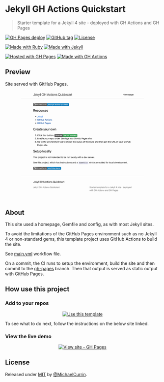 # Jekyll GH Actions Quickstart
> Starter template for a Jekyll 4 site - deployed with GH Actions and GH Pages 

[![GH Pages deploy](https://github.com/MichaelCurrin/jekyll-gh-actions-quickstart/workflows/GH%20Pages%20deploy/badge.svg)](https://github.com/MichaelCurrin/jekyll-gh-actions-quickstart/actions/workflows/main.yml)
[![GitHub tag](https://img.shields.io/github/tag/MichaelCurrin/jekyll-gh-actions-quickstart?include_prereleases=&sort=semver)](https://github.com/MichaelCurrin/jekyll-gh-actions-quickstart/releases/)
[![License](https://img.shields.io/badge/License-MIT-blue)](#license)

[![Made with Ruby](https://img.shields.io/badge/Ruby->=2.6-blue?logo=ruby&logoColor=white)](https://ruby-lang.org)
[![Made with Jekyll](https://img.shields.io/badge/Jekyll-4.x-blue?logo=jekyll&logoColor=white)](https://jekyllrb.com)

[![Hosted with GH Pages](https://img.shields.io/badge/Hosted_with-GitHub_Pages-blue?logo=github&logoColor=white)](https://pages.github.com/)
[![Made with GH Actions](https://img.shields.io/badge/CI-GitHub_Actions-blue?logo=github-actions&logoColor=white)](https://github.com/features/actions)


## Preview

Site served with GitHub Pages. 


<div align="center">
    <a href="https://michaelcurrin.github.io/jekyll-gh-actions-quickstart/">
        <img src="/sample.png" alt="Sample screenshot" title="Sample screenshot" width="400" />
    </a>
</div>


## About

This site used a homepage, Gemfile and config, as with most Jekyll sites.

To avoid the limitations of the GitHub Pages environment such as no Jekyll 4 or non-standard gems, this template project uses GitHub Actions to build the site. 

See [main.yml](https://github.com/MichaelCurrin/jekyll-gh-actions-quickstart/blob/main/.github/workflows/main.yml) workflow file.

On a commit, the CI runs to setup the environment, build the site and then commit to the [gh-pages](https://github.com/MichaelCurrin/jekyll-gh-actions-quickstart/tree/gh-pages) branch. Then that output is served as static output with GitHub Pages.


## How use this project

### Add to your repos

<div align="center">

[![Use this template](https://img.shields.io/badge/Generate-Use_this_template-2ea44f?style=for-the-badge)](https://github.com/MichaelCurrin/jekyll-gh-actions-quickstart/generate)

</div>

To see what to do next, follow the instructions on the below site linked.

### View the live demo

<div align="center">

[![View site - GH Pages](https://img.shields.io/badge/View_site-GH_Pages-blue?style=for-the-badge)](https://michaelcurrin.github.io/jekyll-gh-actions-quickstart/)

</div>


## License

Released under [MIT](/LICENSE) by [@MichaelCurrin](https://github.com/MichaelCurrin).
